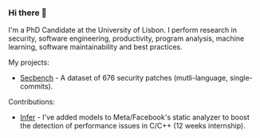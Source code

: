 ### Hi there 👋

I'm a PhD Candidate at the University of Lisbon. I perform research in security, software engineering, productivity, program analysis, machine learning, software maintainability and best practices.  

My projects:
- [Secbench](https://tqrg.github.io/secbench/) - A dataset of 676 security patches (mutli-language, single-commits). 

Contributions:
- [Infer](https://github.com/facebook/infer/commits?author=sofiaoreis) - I've added models to Meta/Facebook's static analyzer to boost the detection of performance issues in C/C++ (12 weeks internship).
